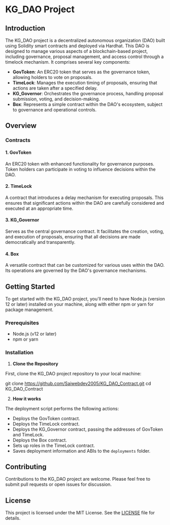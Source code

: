 # KG_DAO Project

## Introduction

The KG_DAO project is a decentralized autonomous organization (DAO) built using Solidity smart contracts and deployed via Hardhat. This DAO is designed to manage various aspects of a blockchain-based project, including governance, proposal management, and access control through a timelock mechanism. It comprises several key components:

- **GovToken**: An ERC20 token that serves as the governance token, allowing holders to vote on proposals.
- **TimeLock**: Manages the execution timing of proposals, ensuring that actions are taken after a specified delay.
- **KG_Governor**: Orchestrates the governance process, handling proposal submission, voting, and decision-making.
- **Box**: Represents a simple contract within the DAO's ecosystem, subject to governance and operational controls.

## Overview

### Contracts

#### 1. GovToken
An ERC20 token with enhanced functionality for governance purposes. Token holders can participate in voting to influence decisions within the DAO.

#### 2. TimeLock
A contract that introduces a delay mechanism for executing proposals. This ensures that significant actions within the DAO are carefully considered and executed at an appropriate time.

#### 3. KG_Governor
Serves as the central governance contract. It facilitates the creation, voting, and execution of proposals, ensuring that all decisions are made democratically and transparently.

#### 4. Box
A versatile contract that can be customized for various uses within the DAO. Its operations are governed by the DAO's governance mechanisms.

## Getting Started

To get started with the KG_DAO project, you'll need to have Node.js (version 12 or later) installed on your machine, along with either npm or yarn for package management.

### Prerequisites

- Node.js (v12 or later)
- npm or yarn

### Installation

1. **Clone the Repository**

First, clone the KG_DAO project repository to your local machine:

 git clone https://github.com/Saiwebdev2005/KG_DAO_Contract.git cd KG_DAO_Contract

2. **How it works**

The deployment script performs the following actions:

- Deploys the GovToken contract.
- Deploys the TimeLock contract.
- Deploys the KG_Governor contract, passing the addresses of GovToken and TimeLock.
- Deploys the Box contract.
- Sets up roles in the TimeLock contract.
- Saves deployment information and ABIs to the `deployments` folder.

## Contributing

Contributions to the KG_DAO project are welcome. Please feel free to submit pull requests or open issues for discussion.

## License

This project is licensed under the MIT License. See the [LICENSE](LICENSE) file for details.

